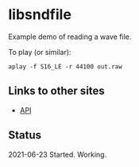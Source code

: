 # libsndfile

Example demo of reading a wave file.


To play (or similar):
```
aplay -f S16_LE -r 44100 out.raw
```


## Links to other sites

* [API](http://libsndfile.github.io/libsndfile/api.html)


## Status

2021-06-23 Started. Working.
